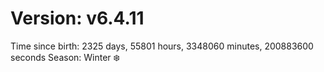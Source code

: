 # Version: v6.4.11
Time since birth: 2325 days, 55801 hours, 3348060 minutes, 200883600 seconds
Season: Winter ❄️
